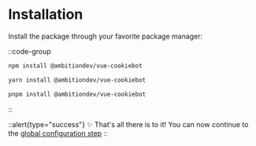 # Installation

Install the package through your favorite package manager:

::code-group

  ```bash [npm]
  npm install @ambitiondev/vue-cookiebot
  ```

  ```bash [yarn]
  yarn install @ambitiondev/vue-cookiebot
  ```

  ```bash [pnpm]
  pnpm install @ambitiondev/vue-cookiebot
  ```

::

::alert{type="success"}
✨ That's all there is to it! You can now continue to the [global configuration step][config-step-href]
::

[config-step-href]: /vue/configuration
